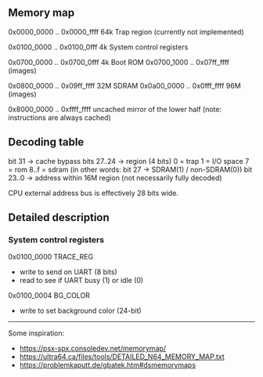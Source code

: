 ## Memory map

0x0000_0000 .. 0x0000_ffff   64k  Trap region (currently not implemented)

0x0100_0000 .. 0x0100_0fff    4k  System control registers

0x0700_0000 .. 0x0700_0fff    4k  Boot ROM
0x0700_1000 .. 0x07ff_ffff        (images)

0x0800_0000 .. 0x09ff_ffff   32M  SDRAM
0x0a00_0000 .. 0x0fff_ffff   96M  (images)

0x8000_0000 .. 0xffff_ffff        uncached mirror of the lower half
                                  (note: instructions are always cached)

## Decoding table

   bit  31     -> cache bypass
   bits 27..24 -> region (4 bits)
                   0 = trap
                   1 = I/O space
                   7 = rom
                   8..f = sdram    (in other words: bit 27 -> SDRAM(1) / non-SDRAM(0))
   bit  23..0  -> address within 16M region
                  (not necessarily fully decoded)

CPU external address bus is effectively 28 bits wide.


## Detailed description

### System control registers

0x0100_0000  TRACE_REG
  - write to send on UART (8 bits)
  - read to see if UART busy (1) or idle (0)

0x0100_0004  BG_COLOR
  - write to set background color (24-bit)


---

Some inspiration:

- https://psx-spx.consoledev.net/memorymap/
- https://ultra64.ca/files/tools/DETAILED_N64_MEMORY_MAP.txt
- https://problemkaputt.de/gbatek.htm#dsmemorymaps
